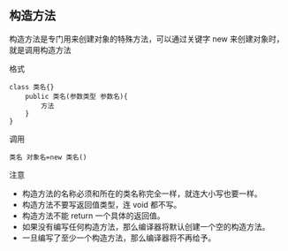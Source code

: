## 构造方法

构造方法是专门用来创建对象的特殊方法，可以通过关键字 new 来创建对象时，就是调用构造方法

格式

    class 类名{}
        public 类名(参数类型 参数名){
            方法
        }
    }

调用

    类名 对象名=new 类名()

注意

- 构造方法的名称必须和所在的类名称完全一样，就连大小写也要一样。
- 构造方法不要写返回值类型，连 void 都不写。
- 构造方法不能 return 一个具体的返回值。
- 如果没有编写任何构造方法，那么编译器将默认创建一个空的构造方法。
- 一旦编写了至少一个构造方法，那么编译器将不再给予。
